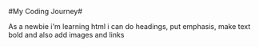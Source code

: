 #My Coding Journey#

As a newbie i'm learning html i can do headings, put emphasis, make text bold and also add images and links